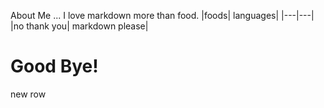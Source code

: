 About Me ... I love markdown more than food.
|foods| languages|
|---|---|
|no thank you| markdown please|


<!-- I am keeping the"!" for joy-->
# Good Bye!
new row